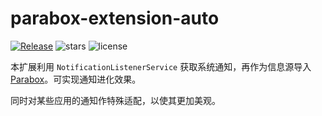 # parabox-extension-auto
 
[![Release](https://img.shields.io/github/v/release/Parabox-App/parabox-extension-auto)](https://github.com/Parabox-App/parabox-extension-auto/releases)
![stars](https://img.shields.io/github/stars/Parabox-App/parabox-extension-auto)
![license](https://img.shields.io/github/license/Parabox-App/parabox-extension-auto)

本扩展利用 `NotificationListenerService` 获取系统通知，再作为信息源导入 [Parabox](https://github.com/Parabox-App/Parabox)。可实现通知进化效果。

同时对某些应用的通知作特殊适配，以使其更加美观。